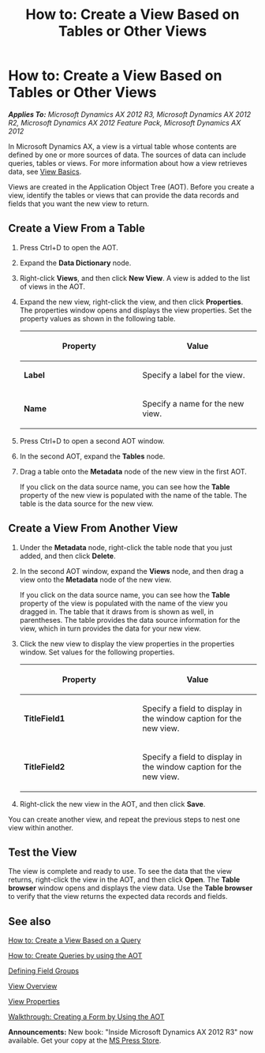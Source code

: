 ﻿---
title: 'How to: Create a View Based on Tables or Other Views'
TOCTitle: 'How to: Create a View Based on Tables or Other Views'
ms:assetid: 0bdfe470-cf3b-47c0-8497-2550d3d1720e
ms:mtpsurl: https://msdn.microsoft.com/en-us/library/Hh272116(v=AX.60)
ms:contentKeyID: 36536726
ms.date: 05/18/2015
mtps_version: v=AX.60
---

# How to: Create a View Based on Tables or Other Views 


_**Applies To:** Microsoft Dynamics AX 2012 R3, Microsoft Dynamics AX 2012 R2, Microsoft Dynamics AX 2012 Feature Pack, Microsoft Dynamics AX 2012_

In Microsoft Dynamics AX, a view is a virtual table whose contents are defined by one or more sources of data. The sources of data can include queries, tables or views. For more information about how a view retrieves data, see [View Basics](view-basics.md).

Views are created in the Application Object Tree (AOT). Before you create a view, identify the tables or views that can provide the data records and fields that you want the new view to return.

## Create a View From a Table

1.  Press Ctrl+D to open the AOT.

2.  Expand the **Data Dictionary** node.

3.  Right-click **Views**, and then click **New View**. A view is added to the list of views in the AOT.

4.  Expand the new view, right-click the view, and then click **Properties**. The properties window opens and displays the view properties. Set the property values as shown in the following table.
    
    <table>
    <colgroup>
    <col style="width: 50%" />
    <col style="width: 50%" />
    </colgroup>
    <thead>
    <tr class="header">
    <th><p>Property</p></th>
    <th><p>Value</p></th>
    </tr>
    </thead>
    <tbody>
    <tr class="odd">
    <td><p><strong>Label</strong></p></td>
    <td><p>Specify a label for the view.</p></td>
    </tr>
    <tr class="even">
    <td><p><strong>Name</strong></p></td>
    <td><p>Specify a name for the new view.</p></td>
    </tr>
    </tbody>
    </table>


5.  Press Ctrl+D to open a second AOT window.

6.  In the second AOT, expand the **Tables** node.

7.  Drag a table onto the **Metadata** node of the new view in the first AOT.
    
    If you click on the data source name, you can see how the **Table** property of the new view is populated with the name of the table. The table is the data source for the new view.

## Create a View From Another View

1.  Under the **Metadata** node, right-click the table node that you just added, and then click **Delete**.

2.  In the second AOT window, expand the **Views** node, and then drag a view onto the **Metadata** node of the new view.
    
    If you click on the data source name, you can see how the **Table** property of the view is populated with the name of the view you dragged in. The table that it draws from is shown as well, in parentheses. The table provides the data source information for the view, which in turn provides the data for your new view.

3.  Click the new view to display the view properties in the properties window. Set values for the following properties.
    
    <table>
    <colgroup>
    <col style="width: 50%" />
    <col style="width: 50%" />
    </colgroup>
    <thead>
    <tr class="header">
    <th><p>Property</p></th>
    <th><p>Value</p></th>
    </tr>
    </thead>
    <tbody>
    <tr class="odd">
    <td><p><strong>TitleField1</strong></p></td>
    <td><p>Specify a field to display in the window caption for the new view.</p></td>
    </tr>
    <tr class="even">
    <td><p><strong>TitleField2</strong></p></td>
    <td><p>Specify a field to display in the window caption for the new view.</p></td>
    </tr>
    </tbody>
    </table>


4.  Right-click the new view in the AOT, and then click **Save**.

You can create another view, and repeat the previous steps to nest one view within another.

## Test the View

The view is complete and ready to use. To see the data that the view returns, right-click the view in the AOT, and then click **Open**. The **Table browser** window opens and displays the view data. Use the **Table browser** to verify that the view returns the expected data records and fields.

## See also

[How to: Create a View Based on a Query](how-to-create-a-view-based-on-a-query.md)

[How to: Create Queries by using the AOT](how-to-create-queries-by-using-the-aot.md)

[Defining Field Groups](defining-field-groups.md)

[View Overview](view-overview.md)

[View Properties](https://msdn.microsoft.com/en-us/library/aa869223\(v=ax.60\))

[Walkthrough: Creating a Form by Using the AOT](walkthrough-creating-a-form-by-using-the-aot.md)

  
**Announcements:** New book: "Inside Microsoft Dynamics AX 2012 R3" now available. Get your copy at the [MS Press Store](https://www.microsoftpressstore.com/store/inside-microsoft-dynamics-ax-2012-r3-9780735685109).

